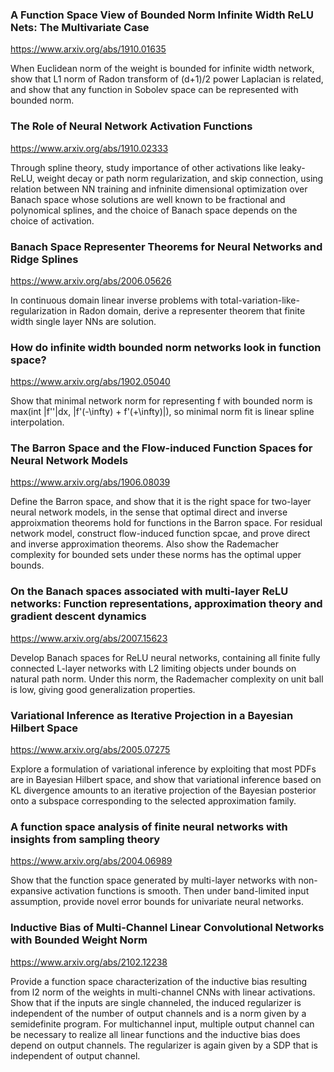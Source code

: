 ### A Function Space View of Bounded Norm Infinite Width ReLU Nets: The Multivariate Case

<https://www.arxiv.org/abs/1910.01635>

When Euclidean norm of the weight is bounded for infinite width network, show that L1 norm of Radon transform of (d+1)/2 power Laplacian is related, and show that any function in Sobolev space can be represented with bounded norm. 

### The Role of Neural Network Activation Functions

<https://www.arxiv.org/abs/1910.02333>

Through spline theory, study importance of other activations like leaky-ReLU, weight decay or path norm regularization, and skip connection, using relation between NN training and infninite dimensional optimization over Banach space whose solutions are well known to be fractional and polynomical splines, and the choice of Banach space depends on the choice of activation.

### Banach Space Representer Theorems for Neural Networks and Ridge Splines

<https://www.arxiv.org/abs/2006.05626>

In continuous domain linear inverse problems with total-variation-like-regularization in Radon domain, derive a representer theorem that finite width single layer NNs are solution.

### How do infinite width bounded norm networks look in function space?

<https://www.arxiv.org/abs/1902.05040>

Show that minimal network norm for representing f with bounded norm is max(int |f''|dx, |f'(-\infty) + f'(+\infty)|), so minimal norm fit is linear spline interpolation.

### The Barron Space and the Flow-induced Function Spaces for Neural Network Models

<https://www.arxiv.org/abs/1906.08039>

Define the Barron space, and show that it is the right space for two-layer neural network models, in the sense that optimal direct and inverse approixmation theorems hold for functions in the Barron space. For residual network model, construct flow-induced function spcae, and prove direct and inverse approximation theorems. Also show the Rademacher complexity for bounded sets under these norms has the optimal upper bounds.

### On the Banach spaces associated with multi-layer ReLU networks: Function representations, approximation theory and gradient descent dynamics

<https://www.arxiv.org/abs/2007.15623>

Develop Banach spaces for ReLU neural networks, containing all finite fully connected L-layer networks with L2 limiting objects under bounds on natural path norm. Under this norm, the Rademacher complexity on unit ball is low, giving good generalization properties. 

### Variational Inference as Iterative Projection in a Bayesian Hilbert Space

<https://www.arxiv.org/abs/2005.07275>

Explore a formulation of variational inference by exploiting that most PDFs are in Bayesian Hilbert space, and show that variational inference based on KL divergence amounts to an iterative projection of the Bayesian posterior onto a subspace corresponding to the selected approximation family. 

### A function space analysis of finite neural networks with insights from sampling theory

<https://www.arxiv.org/abs/2004.06989>

Show that the function space generated by multi-layer networks with non-expansive activation functions is smooth. Then under band-limited input assumption, provide novel error bounds for univariate neural networks.

### Inductive Bias of Multi-Channel Linear Convolutional Networks with Bounded Weight Norm

<https://www.arxiv.org/abs/2102.12238>

Provide a function space characterization of the inductive bias resulting from l2 norm of the weights in multi-channel CNNs with linear activations. Show that if the inputs are single channeled, the induced regularizer is independent of the number of output channels and is a norm given by a semidefinite program. For multichannel input, multiple output channel can be necessary to realize all linear functions and the inductive bias does depend on output channels. The regularizer is again given by a SDP that is independent of output channel.